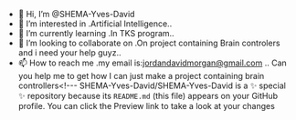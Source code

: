 - 👋 Hi, I’m @SHEMA-Yves-David
- 👀 I’m interested in .Artificial Intelligence..
- 🌱 I’m currently learning .In TKS program..
- 💞️ I’m looking to collaborate on .On project containing Brain controlers and i need your help guyz..
- 📫 How to reach me .my email is:jordandavidmorgan@gmail.com ..
Can you help me to get how I can just make a project containing brain controllers<!---
SHEMA-Yves-David/SHEMA-Yves-David is a ✨ special ✨ repository because its `README.md` (this file) appears on your GitHub profile.
You can click the Preview link to take a look at your changes
